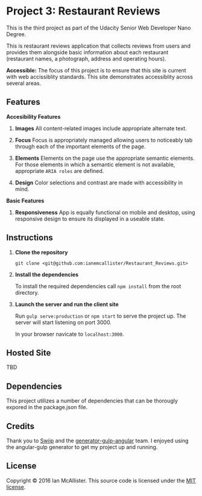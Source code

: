 # Project 3: Restaurant Reviews

This is the third project as part of the Udacity Senior Web Developer Nano Degree.

This is restaurant reviews application that collects reviews from users and provides them alongside basic information about each restaurant (restaurant names, a photograph, address and operating hours).

**Accessible:** The focus of this project is to ensure that this site is current with web accissiblity standards.  This site demonstrates accessiblity across several areas.

## Features
**Accesibility Features**

1. **Images**
	All content-related images include appropriate alternate text.

2. **Focus**
	Focus is appropriately managed allowing users to noticeably tab through each of the important elements of the page.

3. **Elements**
	Elements on the page use the appropriate semantic elements. For those elements in which a semantic element is not available, appropriate `ARIA roles` are defined.

4. **Design**
	Color selections and contrast are made with accessibility in mind.

**Basic Features**

1. **Responsiveness**
	App is equally functional on mobile and desktop, using responsive design to ensure its displayed in a useable state.

## Instructions

1. **Clone the repository**

	`git clone <git@github.com:ianemcallister/Restaurant_Reviews.git>`

2. **Install the dependencies**

	To install the required dependencies call `npm install` from the root directory.

4. **Launch the server and run the client site**

	Run `gulp serve:production` or `npm start` to serve the project up. The server will start listening on port 3000.  

	In your browser navicate to `localhost:3000`.

## Hosted Site

TBD

## Dependencies

This project utilizes a number of dependencies that can be thorougly expored in the package.json file. 

## Credits

Thank you to [Swiip](https://github.com/Swiip) and the [generator-gulp-angular](https://github.com/Swiip/generator-gulp-angular) team.  I enjoyed using the angular-gulp generator to get my project up and running.

## License

Copyright © 2016 Ian McAllister. This source code is licensed under the [MIT license](https://en.wikipedia.org/wiki/MIT_License).
